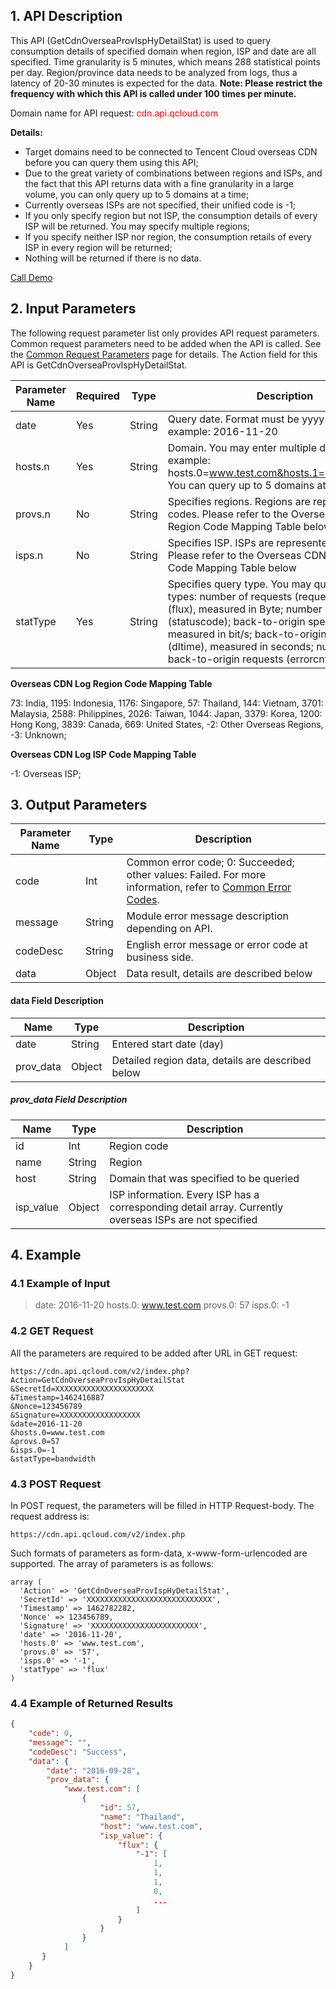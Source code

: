 ## 1. API Description

This API (GetCdnOverseaProvIspHyDetailStat) is used to query consumption details of specified domain when region, ISP and date are all specified. Time granularity is 5 minutes, which means 288 statistical points per day. Region/province data needs to be analyzed from logs, thus a latency of 20-30 minutes is expected for the data. **Note: Please restrict the frequency with which this API is called under 100 times per minute.**

Domain name for API request: <font style="color:red">cdn.api.qcloud.com</font>

**Details:**

+ Target domains need to be connected to Tencent Cloud overseas CDN before you can query them using this API;
+ Due to the great variety of combinations between regions and ISPs, and the fact that this API returns data with a fine granularity in a large volume, you can only query up to 5 domains at a time;
+ Currently overseas ISPs are not specified, their unified code is -1;
+ If you only specify region but not ISP, the consumption details of every ISP will be returned. You may specify multiple regions;
+ If you specify neither ISP nor region, the consumption retails of every ISP in every region will be returned;
+ Nothing will be returned if there is no data.

[Call Demo](https://www.qcloud.com/document/product/228/1734)

## 2. Input Parameters

The following request parameter list only provides API request parameters. Common request parameters need to be added when the API is called. See the [Common Request Parameters](https://www.qcloud.com/doc/api/231/4473) page for details. The Action field for this API is GetCdnOverseaProvIspHyDetailStat.

| Parameter Name     | Required | Type     | Description                                       |
| -------- | ---- | ------ | ---------------------------------------- |
| date     | Yes    | String | Query date. Format must be yyyy-mm-dd. For example: 2016-11-20                     |
| hosts.n  | Yes    | String | Domain. You may enter multiple domains, for example: hosts.0=www.test.com&hosts.1=www.test2.com. You can query up to 5 domains at a time |
| provs.n  | No    | String | Specifies regions. Regions are represented with codes. Please refer to the Overseas CDN Log Region Code Mapping Table below      |
| isps.n   | No    | String | Specifies ISP. ISPs are represented with codes. Please refer to the Overseas CDN Log Region Code Mapping Table below    |
| statType | Yes    | String | Specifies query type. You may query data of six types: number of requests (requests); traffic (flux), measured in Byte; number of status codes (statuscode); back-to-origin speed (dlspeed), measured in bit/s; back-to-origin time cost (dltime), measured in seconds; number of failed back-to-origin requests (errorcnt) |

**Overseas CDN Log Region Code Mapping Table**

73: India, 1195: Indonesia, 1176: Singapore, 57: Thailand, 144: Vietnam, 3701: Malaysia, 2588: Philippines, 2026: Taiwan, 1044: Japan, 3379: Korea, 1200: Hong Kong, 3839: Canada, 669: United States, -2: Other Overseas Regions, -3: Unknown;

**Overseas CDN Log ISP Code Mapping Table**

-1: Overseas ISP;

## 3. Output Parameters

| Parameter Name     | Type     | Description                                       |
| -------- | ------ | ---------------------------------------- |
| code     | Int    | Common error code; 0: Succeeded; other values: Failed. For more information, refer to [Common Error Codes](https://www.qcloud.com/doc/api/231/5078#1.-.E5.85.AC.E5.85.B1.E9.94.99.E8.AF.AF.E7.A0.81).  |
| message  | String | Module error message description depending on API.                           |
| codeDesc | String | English error message or error code at business side.                           |
| data     | Object | Data result, details are described below                             |

#### data Field Description

| Name        | Type     | Description             |
| --------- | ------ | -------------- |
| date      | String | Entered start date (day)  |
| prov_data | Object | Detailed region data, details are described below |

##### prov_data Field Description

| Name        | Type     | Description                              |
| --------- | ------ | ------------------------------- |
| id        | Int    | Region code                            |
| name      | String | Region                              |
| host           | String | Domain that was specified to be queried                                  |
| isp_value | Object | ISP information. Every ISP has a corresponding detail array. Currently overseas ISPs are not specified |

## 4. Example

### 4.1 Example of Input

> date: 2016-11-20
> hosts.0: www.test.com
> provs.0: 57
> isps.0: -1

### 4.2 GET Request

All the parameters are required to be added after URL in GET request:

```
https://cdn.api.qcloud.com/v2/index.php?
Action=GetCdnOverseaProvIspHyDetailStat
&SecretId=XXXXXXXXXXXXXXXXXXXXXX
&Timestamp=1462416887
&Nonce=123456789
&Signature=XXXXXXXXXXXXXXXXXX
&date=2016-11-20
&hosts.0=www.test.com
&provs.0=57
&isps.0=-1
&statType=bandwidth
```

### 4.3 POST Request

In POST request, the parameters will be filled in HTTP Request-body. The request address is:

```
https://cdn.api.qcloud.com/v2/index.php
```

Such formats of parameters as form-data, x-www-form-urlencoded are supported. The array of parameters is as follows:

```
array (
  'Action' => 'GetCdnOverseaProvIspHyDetailStat',
  'SecretId' => 'XXXXXXXXXXXXXXXXXXXXXXXXXXXX',
  'Timestamp' => 1462782282,
  'Nonce' => 123456789,
  'Signature' => 'XXXXXXXXXXXXXXXXXXXXXXXX',
  'date' => '2016-11-20',
  'hosts.0' => 'www.test.com',
  'provs.0' => '57',
  'isps.0' => '-1',
  'statType' => 'flux'
)
```

### 4.4 Example of Returned Results

```json
{
    "code": 0,
    "message": "",
    "codeDesc": "Success",
    "data": {
        "date": "2016-09-28",
        "prov_data": {
            "www.test.com": [
                {
                    "id": 57,
                    "name": "Thailand",
                    "host": "www.test.com",
                    "isp_value": {
                        "flux": {
                            "-1": [
                                1,
                                1,
                                1,
                                0,
                                ...
                            ]
                        }
                    }
                }
            ]
       }
    }
}
```

